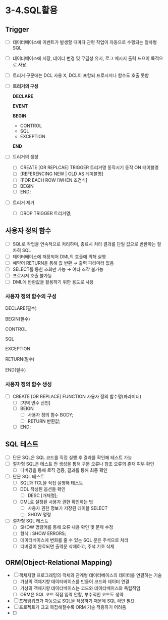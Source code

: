 # 3-4.SQL활용

## Trigger

- [ ]  데이터베이스에 이벤트가 발생할 때마다 관련 작업이 자동으로 수행되는 절차형 SQL
- [ ]  데이터베이스에 저장, 데이터 변경 및 무결성 유지, 로그 메시지 출력 드으이 목적으로 사용
- [ ]  트리거 구문에는 DCL 사용 X, DCL이 포함되 프로시저나 함수도 호출 못함
- [ ]  **트리거의 구성**
    
    **DECLARE**
    
    **EVENT**
    
    **BEGIN**
    
    - CONTROL
    - SQL
    - EXCEPTION
    
    **END**
    
- [ ]  트리거의 생성
    - [ ]  CREATE [OR REPLCAE] TRIGGER 트리거명 동작시기 동작 ON 테이블명
    - [ ]  [REFERENCING NEW | OLD AS 테이블명]
    - [ ]  [FOR EACH ROW [WHEN 조건식]
    - [ ]  BEGIN
    - [ ]  END;
- [ ]  트리거 제거
    - [ ]  DROP TRIGGER 트리거명;

## 사용자 정의 함수

- [ ]  SQL로 작업을 연속적으로 처리하며, 종료시 처리 결과를 단일 값으로 반환하는 절차혀 SQL
- [ ]  데이터베이스에 저장되어 DML의 호출에 의해 실행
- [ ]  예약어 RETURN을 통해 값 반환 → 출력 파라미터 없음
- [ ]  SELECT를 통한 조회만 가능 → 여타 조작 불가능
- [ ]  프로시저 호출 불가능
- [ ]  DML에 반환값을 활용하기 위한 용도로 사용

### 사용자 정의 함수의 구성

DECLARE(필수)

BEGIN(필수)

CONTROL

SQL

EXCEPTION

RETURN(필수)

END(필수)

### 사용자 정의 함수 생성

- [ ]  CREATE [OR REPLACE] FUNCTION 사용자 정의 함수명(파라미터)
    - [ ]  [지역 변수 선언]
    - [ ]  BEIGN
        - [ ]  사용자 정의 함수 BODY;
        - [ ]  RETURN 반환값;
    - [ ]  END;

## SQL 테스트

- [ ]  단문 SQL은 SQL 코드를 직접 실행 후 결과를 확인해 테스트 가능
- [ ]  절차형 SQL은 테스트 전 생성을 통해 구문 오류나 참조 오류의 존재 여부 확인
    - [ ]  디버깅을 통해 로직 검증, 결과를 통해 최종 확인
- [ ]  단문 SQL 테스트
    - [ ]  SQL과 TCL을 직접 실행해 테스트
    - [ ]  DDL 작성된 옵션들 확인
        - [ ]  DESC [개체명];
    - [ ]  DML로 설정된 사용자 권한 확인하는 법
        - [ ]  사용자 권한 정보가 저장된 테이블 SELECT
        - [ ]  SHOW 명령
- [ ]  절차형 SQL 테스트
    - [ ]  SHOW 명령어를 통해 오류 내용 확인 및 문제 수정
    - [ ]  형식 : SHOW ERRORS;
    - [ ]  데이터베이스에 변화를 줄 수 있는 SQL 문은 주석으로 처리
    - [ ]  디버깅이 완료되면 출력문 삭제하고, 주석 기호 삭제

## ORM(Object-Relational Mapping)

- [ ]  객체지향 프로그래밍의 객체와 관계형 데이터베이스의 데이터를 연결하는 기술
    - [ ]  가상의 객체지향 데이터베이스를 만들어 코드와 데이터 연결
    - [ ]  가상의 객체지향 데이터베이스는 코드와 데이터베이스와 독립적임
    - [ ]  ORM은 SQL 코드 직접 입력 안함, 부수적인 코드도 생략
- [ ]  프레임워크가 자동으로 SQL을 작성하기 때문에 SQL 확인 필요
- [ ]  프로젝트가 크고 복잡해질수록 ORM 기술 적용하기 어려움
- [ ]
